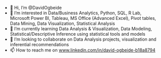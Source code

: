 - 👋 Hi, I’m @DavidOgbeide
- 👀 I’m interested in Data/Business Analytics, Python, SQL, R Lab, Microsoft Power BI, Tableau, MS Office (Advanced Excel), Pivot tables, Data Mining, Data Visualization, Statistical Analysis 
- 🌱 I’m currently learning Data Analysis & Visualization, Data Modeling, Statistical/Descriptive Inference using statistical tools and models
- 💞️ I’m looking to collaborate on Data Analysis projects, visualization and inferential recommendations
- 📫 How to reach me on www.linkedin.com/in/david-ogbeide-b18a8794

<!---
DavidOgbeide/DavidOgbeide is a ✨ special ✨ repository because its `README.md` (this file) appears on your GitHub profile.
You can click the Preview link to take a look at your changes.
--->
